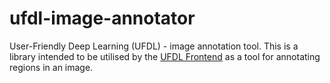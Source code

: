 # ufdl-image-annotator

User-Friendly Deep Learning (UFDL) - image annotation tool. This is a library intended to be utilised by the [UFDL Frontend](https://github.com/michaeliwaikato/ufdl-frontend) as a tool for annotating regions in an image.
